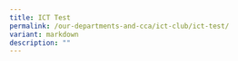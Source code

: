 ```yaml
---
title: ICT Test
permalink: /our-departments-and-cca/ict-club/ict-test/
variant: markdown
description: ""
---
```

